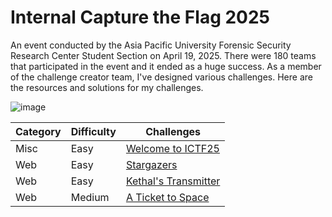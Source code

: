 # Internal Capture the Flag 2025

An event conducted by the Asia Pacific University Forensic Security Research Center Student Section on April 19, 2025.  There were 180 teams that participated in the event and it ended as a huge success.  As a member of the challenge creator team, I've designed various challenges.  Here are the resources and solutions for my challenges.

![image](https://github.com/user-attachments/assets/d5b5c18d-dd97-4a68-bf64-d78f5c8a8672)

<div align="center">

| Category | Difficulty | Challenges |
|----------|-----------|------------|
| Misc | Easy | [Welcome to ICTF25](https://github.com/emperorpenguincat/Public-Writeups/tree/main/Internal%20CTF%202025/Welcome%20to%20ICTF25)|
| Web | Easy | [Stargazers](https://github.com/emperorpenguincat/Public-Writeups/tree/main/Internal%20CTF%202025/Stargazers)|
| Web | Easy | [Kethal's Transmitter](https://github.com/emperorpenguincat/Public-Writeups/tree/main/Internal%20CTF%202025/Kethal's%20Transmitter)|
| Web | Medium | [A Ticket to Space](https://github.com/emperorpenguincat/Public-Writeups/tree/main/Internal%20CTF%202025/A%20Ticket%20to%20Space)|

</div>

